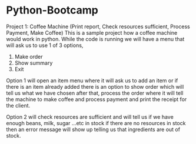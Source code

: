 # Python-Bootcamp
Project 1: Coffee Machine (Print report, Check resources sufficient, Process Payment, Make Coffee)
This is a sample project how a coffee machine would work in python.
While the code is running we will have a menu that will ask us to use 1 of 3 options,
1) Make order
2) Show summary
3) Exit

Option 1 will open an item menu where it will ask us to add an item or if there is an item already added there is an option to show order which will tell us what we have chosen after that, process the order where it will tell the machine to make coffee and process payment and print the receipt for the client.

Option 2 will check resources are sufficient and will tell us if we have enough beans, milk, sugar ...etc in stock if there are no resources in stock then an error message will show up telling us that ingredients are out of stock.

